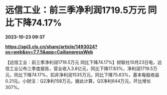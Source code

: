 # 远信工业：前三季净利润1719.5万元 同比下降74.17%

**2023-10-23 09:37**

**https://api3.cls.cn/share/article/1493024?os=web&sv=7.7.5&app=CailianpressWeb**

【远信工业：前三季净利润1719.5万元 同比下降74.17%】财联社10月23日电，远信工业公布三季度报告，营业收入3.8亿元，同比下降17.83%，净利润1719.5万元，同比下降74.17%，扣非净利润1535万元，同比下降75.63%，基本每股收益0.21元。小财注：Q2净利158万元，据此计算，Q3净利644万元，环比增长307%。